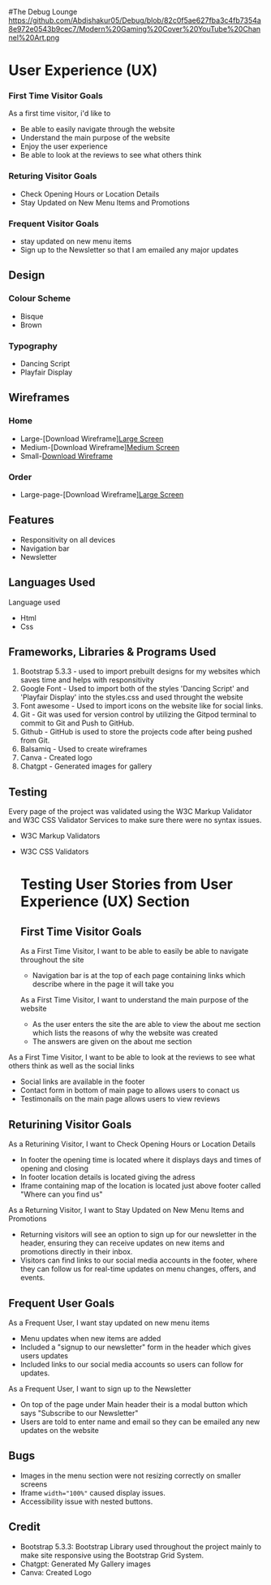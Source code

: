 #The Debug Lounge
https://github.com/Abdishakur05/Debug/blob/82c0f5ae627fba3c4fb7354a8e972e0543b9cec7/Modern%20Gaming%20Cover%20YouTube%20Channel%20Art.png

# User Experience (UX)

### First Time Visitor Goals
As a first time visitor, i'd like to
* Be able to easily navigate through the website
* Understand the main purpose of the website
* Enjoy the user experience
* Be able to look at the reviews to see what others think

### Returing Visitor Goals
* Check Opening Hours or Location Details
* Stay Updated on New Menu Items and Promotions

### Frequent Visitor Goals
* stay updated on new menu items
* Sign up to the Newsletter so that I am emailed any major updates

## Design

### Colour Scheme
* Bisque
* Brown

### Typography
* Dancing Script
* Playfair Display

## Wireframes
### Home
* Large-[Download Wireframe][Large Screen](https://github.com/Abdishakur05/Debug/blob/3d520f49327bdf7e1e99c8e7a8dc5dd76805bf58/home%20page.bmpr)
* Medium-[Download Wireframe][Medium Screen](https://github.com/Abdishakur05/Debug/blob/83647ab4e33046150d29728f11e7cc9ead42f95d/mediumscreenhome.bmpr)
* Small-[Download Wireframe](https://github.com/Abdishakur05/Debug/blob/53a754ee3b422a3ca84ee66b716a746708a4b41f/mobilescreenhome.bmpr)

### Order
* Large-page-[Download Wireframe][Large Screen](https://github.com/Abdishakur05/Debug/blob/6e5ad1ca436f24caed80909b46ee9d9dac527b68/orderwire.bmpr)


## Features
* Responsitivity on all devices
* Navigation bar
* Newsletter


## Languages Used
Language used
* Html
* Css

## Frameworks, Libraries & Programs Used
1. Bootstrap 5.3.3 - used to import prebuilt designs for my websites which saves time and helps with responsitivity
2. Google Font - Used to import both of the styles 'Dancing Script' and 'Playfair Display' into the styles.css and used throught the website
3. Font awesome - Used to import icons on the website like for social links.
4. Git - Git was used for version control by utilizing the Gitpod terminal to commit to Git and Push to GitHub.
5. Github - GitHub is used to store the projects code after being pushed from Git.
6. Balsamiq - Used to create wireframes
7. Canva - Created logo
8. Chatgpt - Generated images for gallery

## Testing
Every page of the project was validated using the W3C Markup Validator and W3C CSS Validator Services to make sure there were no syntax issues.
* W3C Markup Validators
* W3C CSS Validators

  # Testing User Stories from User Experience (UX) Section

  ## First Time Visitor Goals
  As a First Time Visitor, I want to be able to easily be able to navigate throughout the site
  * Navigation bar is at the top of each page containing links which describe where in the page it will take you
    

  As a First Time Visitor, I want to understand the main purpose of the website
  * As the user enters the site the are able to view the about me section which lists the reasons of why the website was created
  * The answers are given on the about me section

 As a First Time Visitor, I want to be able to look at the reviews to see what others think as well as the social links
 * Social links are available in the footer
 * Contact form in bottom of main page to allows users to conact us
 * Testimonails on the main page allows users to view reviews

## Returining Visitor Goals
As a Returining Visitor, I want to Check Opening Hours or Location Details
* In footer the opening time is located where it displays days and times of opening and closing
* In footer location details is located giving the adress
* Iframe containing map of the location is located just above footer called "Where can you find us"

As a Returning Visitor, I want to Stay Updated on New Menu Items and Promotions
* Returning visitors will see an option to sign up for our newsletter in the header, ensuring they can receive updates on new items and promotions directly in their inbox.
* Visitors can find links to our social media accounts in the footer, where they can follow us for real-time updates on menu changes, offers, and events.
  

## Frequent User Goals
As a Frequent User, I want stay updated on new menu items 
* Menu updates when new items are added
* Included a "signup to our newsletter" form in the header which gives users updates
* Included links to our social media accounts so users can follow for updates.

As a Frequent User, I want to sign up to the Newsletter 
* On top of the page under Main header their is a modal button which says "Subscribe to our Newsletter"
* Users are told to enter name and email so they can be emailed any new updates on the website

## Bugs
* Images in the menu section were not resizing correctly on smaller screens
* Iframe `width="100%"` caused display issues.
* Accessibility issue with nested buttons.

## Credit
* Bootstrap 5.3.3: Bootstrap Library used throughout the project mainly to make site responsive using the Bootstrap Grid System.
* Chatgpt: Generated My Gallery images
* Canva: Created Logo
   
